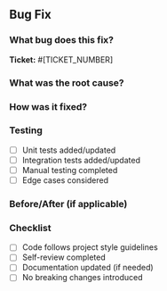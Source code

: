 ## Bug Fix

### What bug does this fix?

**Ticket:** #[TICKET_NUMBER]

### What was the root cause?

### How was it fixed?

### Testing

- [ ] Unit tests added/updated
- [ ] Integration tests added/updated
- [ ] Manual testing completed
- [ ] Edge cases considered

### Before/After (if applicable)

<!-- Add screenshots, logs, or other evidence -->

### Checklist

- [ ] Code follows project style guidelines
- [ ] Self-review completed
- [ ] Documentation updated (if needed)
- [ ] No breaking changes introduced
